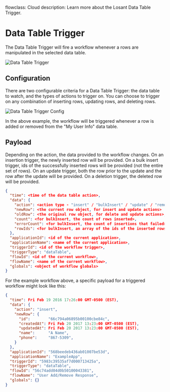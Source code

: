 flowclass: Cloud
description: Learn more about the Losant Data Table Trigger.

# Data Table Trigger

The Data Table Trigger will fire a workflow whenever a rows are manipulated in the selected data table.

![Data Table Trigger](/images/workflows/triggers/data-table-trigger.png "Data Table Trigger")

## Configuration

There are two configurable criteria for a Data Table Trigger: the data table to watch, and the types of actions to trigger on. You can choose to trigger on any combination of inserting rows, updating rows, and deleting rows.

![Data Table Trigger Config](/images/workflows/triggers/data-table-trigger-config.png "Data Table Trigger Config")

In the above example, the workflow will be triggered whenever a row is added or removed from the "My User Info" data table.

## Payload

Depending on the action, the data provided to the workflow changes. On an insertion trigger, the newly inserted row will be provided. On a bulk insert trigger, ids of the successfully inserted rows will be provided (not the entire set of rows). On an update trigger, both the row prior to the update and the row after the update will be provided. On a deletion trigger, the deleted row will be provided.

```json
{
  "time": <time of the data table action>,
  "data": {
    "action": <action type - "insert" / "bulkInsert" / "update" / "remove">,
    "newRow": <the current row object, for insert and update actions>
    "oldRow": <the original row object, for delete and update actions>,
    "count": <for bulkInsert, the count of rows inserted>,
    "errorCount": <for bulkInsert, the count of insertions that failed>,
    "rowIds": <for bulkInsert, an array of the ids of the inserted rows>
  },
  "applicationId": <id of the current application>,
  "applicationName": <name of the current application>,
  "triggerId": <id of the workflow trigger>,
  "triggerType": "dataTable",
  "flowId": <id of the current workflow>,
  "flowName": <name of the current workflow>,
  "globals": <object of workflow globals>
}
```

For the example workflow above, a specific payload for a triggered workflow might look like this:

```json
{
  "time": Fri Feb 19 2016 17:26:00 GMT-0500 (EST),
  "data": {
    "action": "insert",
    "newRow": {
      "id":        "66c794a06895b00100cbe84c",
      "createdAt": Fri Feb 20 2017 13:23:00 GMT-0500 (EST),
      "updatedAt": Fri Feb 20 2017 13:23:00 GMT-0500 (EST),
      "name":      "A Name",
      "phone":     "867-5309",
    }
  },
  "applicationId": "568beedeb436ab01007be53d",
  "applicationName": "ExampleApp",
  "triggerId": "5983c39535af7d000713425a",
  "triggerType": "dataTable",
  "flowId": "56c74add04d0b50100043381",
  "flowName": "User Add/Remove Response",
  "globals": {}
}
```
